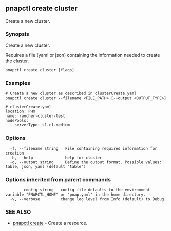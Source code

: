 ## pnapctl create cluster

Create a new cluster.

### Synopsis

Create a new cluster.
	
Requires a file (yaml or json) containing the information needed to create the cluster.

```
pnapctl create cluster [flags]
```

### Examples

```
# Create a new cluster as described in clusterCreate.yaml
pnapctl create cluster --filename <FILE_PATH> [--output <OUTPUT_TYPE>]

# clusterCreate.yaml
location: PHX
name: rancher-cluster-test
nodePools:
  - serverType: s1.c1.medium

```

### Options

```
  -f, --filename string   File containing required information for creation
  -h, --help              help for cluster
  -o, --output string     Define the output format. Possible values: table, json, yaml (default "table")
```

### Options inherited from parent commands

```
      --config string   config file defaults to the environment variable "PNAPCTL_HOME" or "pnap.yaml" in the home directory.
  -v, --verbose         change log level from Info (default) to Debug.
```

### SEE ALSO

* [pnapctl create](pnapctl_create.md)	 - Create a resource.

